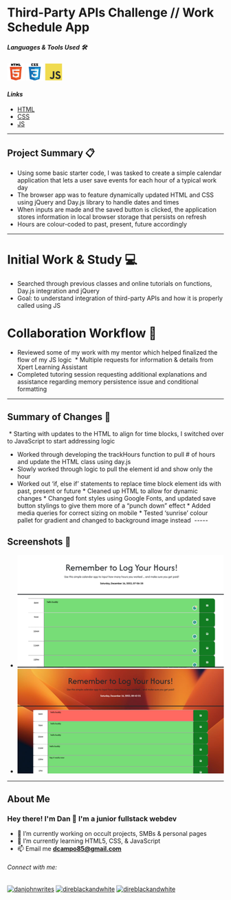 # Third-Party APIs Challenge // Work Schedule App

##### _Languages & Tools Used_ 🛠
<p align="left">
<img src="https://raw.githubusercontent.com/devicons/devicon/master/icons/html5/html5-original-wordmark.svg" alt="html5" width="40" height="40"/>
<img src="https://raw.githubusercontent.com/devicons/devicon/master/icons/css3/css3-original-wordmark.svg" alt="css3" width="40" height="40"/>
<a href="https://developer.mozilla.org/en-US/docs/Web/JavaScript" target="_blank" rel="noreferrer"> <img src="https://raw.githubusercontent.com/devicons/devicon/master/icons/javascript/javascript-original.svg" alt="javascript" width="40" height="40"/> </a>  
</p>

#### _Links_
* <a href="https://github.com/F3N215/scheduler-challenge/blob/main/Develop/index.html">HTML</a>
* <a href=“https://github.com/F3N215/scheduler-challenge/blob/main/Develop/assets/css/style.css>CSS</a>
* <a href="https://github.com/F3N215/scheduler-challenge/blob/main/Develop/assets/js/script.js">JS</a>

-----
## Project Summary 📋
* Using some basic starter code, I was tasked to create a simple calendar application that lets a user save events for each hour of a typical work day
* The browser app was to feature dynamically updated HTML and CSS using jQuery and Day.js library to handle dates and times
* When inputs are made and the saved button is clicked, the application stores information in local browser storage that persists on refresh
* Hours are colour-coded to past, present, future accordingly
-----
# Initial Work & Study 💻  
* Searched through previous classes and online tutorials on functions, Day.js integration and jQuery
* Goal: to understand integration of third-party APIs and how it is properly called using JS

# Collaboration Workflow 🦾
* Reviewed some of my work with my mentor which helped finalized the flow of my JS logic  * Multiple requests for information & details from Xpert Learning Assistant 
* Completed tutoring session requesting additional explanations and assistance regarding memory persistence issue and conditional formatting 
-----
## Summary of Changes 📝
 * Starting with updates to the HTML to align for time blocks, I switched over to JavaScript to start addressing logic
* Worked through developing the trackHours function to pull # of hours and update the HTML class using day.js 
* Slowly worked through logic to pull the element id and show only the hour 
* Worked out ‘if, else if’ statements to replace time block element ids with past, present or future * Cleaned up HTML to allow for dynamic changes * Changed font styles using Google Fonts, and updated save button stylings to give them more of a “punch down” effect * Added media queries for correct sizing on mobile * Tested ‘sunrise’ colour pallet for gradient and changed to background image instead
 -----
## Screenshots 📸
* ![Initial Screenshot](Assets/Screenshot-1.png)
* ![Updated background](Assets/Screenshot-2.png)

-----
## About Me
<h3 align="left">Hey there! I'm Dan 👋 I'm a junior fullstack webdev</h3>

* 🔭 I’m currently working on occult projects, SMBs & personal pages
* 🌱 I’m currently learning HTML5, CSS, & JavaScript
* 📫 Email me **dcampo85@gmail.com**

<h6 align="left">Connect with me:</h6>
<p align="left">
<a href="https://twitter.com/danjohnwrites" target="blank"><img align="center" src="https://raw.githubusercontent.com/rahuldkjain/github-profile-readme-generator/master/src/images/icons/Social/twitter.svg" alt="danjohnwrites" height="30" width="40" /></a>
<a href="https://instagram.com/direblackandwhite" target="blank"><img align="center" src="https://raw.githubusercontent.com/rahuldkjain/github-profile-readme-generator/master/src/images/icons/Social/instagram.svg" alt="direblackandwhite" height="30" width="40" /></a>
<a href="https://instagram.com/direpike" target="blank"><img align="center" src="https://raw.githubusercontent.com/rahuldkjain/github-profile-readme-generator/master/src/images/icons/Social/instagram.svg" alt="direblackandwhite" height="30" width="40" /></a>
</p>
